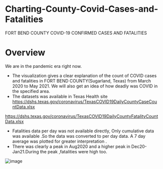# Charting-County-Covid-Cases-and-Fatalities
FORT BEND COUNTY COVID-19 CONFIRMED CASES AND FATALITIES
# Overview
We are in the pandemic era right now.
* The visualization gives a clear explanation of the count of COVID cases and fatalities in FORT BEND COUNTY(Sugarland, Texas) from March 2020 to May 2021. We will also get an idea of how deadly was COVID in the specified area.
* The datasets was available in Texas Health site
https://dshs.texas.gov/coronavirus/TexasCOVID19DailyCountyCaseCountData.xlsx

https://dshs.texas.gov/coronavirus/TexasCOVID19DailyCountyFatalityCountData.xlsx

* Fatalities data per day was not available directly, Only cumulative data was available .So the data was converted to per day data. A 7 day average was plotted for greater interpretation .
* There was clearly a peak in Aug2020 and a higher peak in Dec20-Jan21.During the peak ,fatalities were high too.


![image](https://user-images.githubusercontent.com/76057261/168657016-6458b2c4-2e78-4cd3-baf0-5fbe77032d1c.png)
